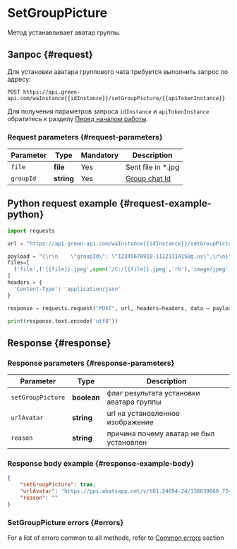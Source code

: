 # SetGroupPicture

Метод устанавливает аватар группы.

## Запрос {#request}

Для установки аватара группового чата требуется выполнить запрос по адресу:
```
POST https://api.green-api.com/waInstance{{idInstance}}/setGroupPicture/{{apiTokenInstance}}
```

Для получения параметров запроса `idInstance` и `apiTokenInstance` обратитесь к разделу [Перед началом работы](../../before-start.md#parameters).

### Request parameters {#request-parameters}

Parameter | Type | Mandatory | Description
----- | ----- | ----- | -----
`file` | **file** | Yes | Sent file in *.jpg
`groupId` | **string** | Yes | [Group chat Id](../chat-id.md#gus)

## Python request example {#request-example-python}

```python
import requests

url = "https://api.green-api.com/waInstance{{idInstance}}/setGroupPicture/{{apiTokenInstance}}"

payload = "{\r\n    \"groupId\": \"12345678910-1112131415@g.us\",\r\n}"
files=[
  ('file',('{{file}}.jpeg',open('/C:/{{file}}.jpeg','rb'),'image/jpeg'))
]
headers = {
  'Content-Type': 'application/json'
}

response = requests.request("POST", url, headers=headers, data = payload, files=files)

print(response.text.encode('utf8'))
```

## Response {#response}

### Response parameters {#response-parameters}

Parameter | Type |  Description
----- | ----- | ----- 
`setGroupPicture` | **boolean** | флаг результата установки аватара группы
`urlAvatar` | **string** | url  на установленное изображение
`reason` | **string** | причина почему аватар не был установлен

### Response body example {#response-example-body}

```json
{
    "setGroupPicture": true,
    "urlAvatar": "https://pps.whatsapp.net/v/t61.24694-24/138639660_724754321806449_9118612187814397965_n.jpg?oh=997b0bb13b6bbb750432a86d4b8d935d&oe=600****BB4",
	"reason": ""
}

```

### SetGroupPicture errors {#errors}

For a list of errors common to all methods, refer to [Common errors](../common-errors.md) section


